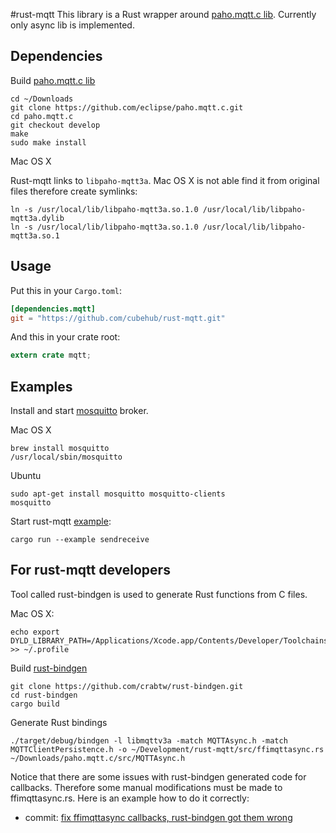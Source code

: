 #rust-mqtt
This library is a Rust wrapper around [paho.mqtt.c lib](https://github.com/eclipse/paho.mqtt.c).
Currently only async lib is implemented.

## Dependencies

Build [paho.mqtt.c lib](https://github.com/eclipse/paho.mqtt.c)

    cd ~/Downloads
    git clone https://github.com/eclipse/paho.mqtt.c.git
    cd paho.mqtt.c
    git checkout develop
    make
    sudo make install

Mac OS X

Rust-mqtt links to `libpaho-mqtt3a`. Mac OS X is not able find it from original files therefore create symlinks:

    ln -s /usr/local/lib/libpaho-mqtt3a.so.1.0 /usr/local/lib/libpaho-mqtt3a.dylib
    ln -s /usr/local/lib/libpaho-mqtt3a.so.1.0 /usr/local/lib/libpaho-mqtt3a.so.1

## Usage
Put this in your `Cargo.toml`:

```toml
[dependencies.mqtt]
git = "https://github.com/cubehub/rust-mqtt.git"
```

And this in your crate root:

```rust
extern crate mqtt;
```

## Examples

Install and start [mosquitto](http://mosquitto.org) broker.

Mac OS X

    brew install mosquitto
    /usr/local/sbin/mosquitto

Ubuntu

    sudo apt-get install mosquitto mosquitto-clients
    mosquitto

Start rust-mqtt [example](https://github.com/cubehub/rust-mqtt/blob/master/examples/sendreceive.rs):

    cargo run --example sendreceive


## For rust-mqtt developers

Tool called rust-bindgen is used to generate Rust functions from C files.

Mac OS X:

    echo export DYLD_LIBRARY_PATH=/Applications/Xcode.app/Contents/Developer/Toolchains/XcodeDefault.xctoolchain/usr/lib/:$DYLD_LIBRARY_PATH >> ~/.profile

Build [rust-bindgen](https://github.com/crabtw/rust-bindgen)

    git clone https://github.com/crabtw/rust-bindgen.git
    cd rust-bindgen
    cargo build

Generate Rust bindings

    ./target/debug/bindgen -l libmqttv3a -match MQTTAsync.h -match MQTTClientPersistence.h -o ~/Development/rust-mqtt/src/ffimqttasync.rs  ~/Downloads/paho.mqtt.c/src/MQTTAsync.h

Notice that there are some issues with rust-bindgen generated code for callbacks. Therefore some manual modifications must be made to ffimqttasync.rs. Here is an example how to do it correctly:

* commit: [fix ffimqttasync callbacks, rust-bindgen got them wrong](https://github.com/cubehub/rust-mqtt/commit/b3172439b11a4faff66750ece80371a90c34a0f9)
